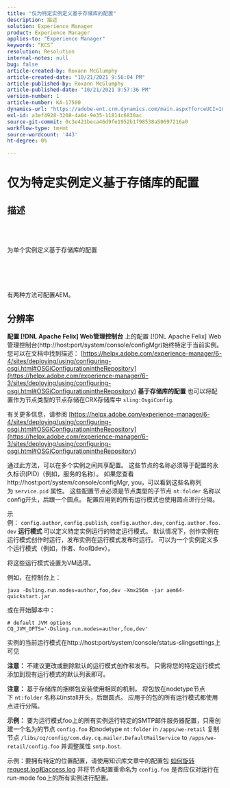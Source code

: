 ```yaml
---
title: "仅为特定实例定义基于存储库的配置"
description: 描述
solution: Experience Manager
product: Experience Manager
applies-to: "Experience Manager"
keywords: “KCS”
resolution: Resolution
internal-notes: null
bug: false
article-created-by: Roxann McGlumphy
article-created-date: "10/21/2021 9:56:04 PM"
article-published-by: Roxann McGlumphy
article-published-date: "10/21/2021 9:57:36 PM"
version-number: 1
article-number: KA-17500
dynamics-url: "https://adobe-ent.crm.dynamics.com/main.aspx?forceUCI=1&pagetype=entityrecord&etn=knowledgearticle&id=dfd6b9ad-b932-ec11-b6e5-000d3a5ba97a"
exl-id: a3ef4928-3208-4a04-9e35-11814c6830ac
source-git-commit: 0c3e421beca46d9fe1952b1f98538a50697216a0
workflow-type: tm+mt
source-wordcount: '443'
ht-degree: 0%

---
```


# 仅为特定实例定义基于存储库的配置

## 描述

<br><br><br>为单个实例定义基于存储库的配置<br><br><br><br> <br><br>
有两种方法可配置AEM。


## 分辨率

<b>配置 [!DNL Apache Felix] Web管理控制台</b>
上的配置 [!DNL Apache Felix] Web管理控制台(http://host:port/system/console/configMgr)始终特定于当前实例。
您可以在文档中找到描述： [https://helpx.adobe.com/experience-manager/6-4/sites/deploying/using/configuring-osgi.html#OSGiConfigurationintheRepository](https://helpx.adobe.com/experience-manager/6-3/sites/deploying/using/configuring-osgi.html#OSGiConfigurationintheRepository)
<b>基于存储库的配置</b>
也可以将配置作为节点类型的节点存储在CRX存储库中 `sling:OsgiConfig`.

有关更多信息，请参阅 [https://helpx.adobe.com/experience-manager/6-4/sites/deploying/using/configuring-osgi.html#OSGiConfigurationintheRepository](https://helpx.adobe.com/experience-manager/6-3/sites/deploying/using/configuring-osgi.html#OSGiConfigurationintheRepository)

通过此方法，可以在多个实例之间共享配置。
这些节点的名称必须等于配置的永久标识(PID)（例如，服务的名称）。 如果您查看http://host:port/system/console/configMgr, you，可以看到这些名称列为 `service.pid` 属性。 这些配置节点必须是节点类型的子节点 `nt:folder` 名称以config开头，后跟一个圆点。 配置应用到的所有运行模式也使用圆点进行分隔。

示例： `config.author`, `config.publish`, `config.author.dev`, `config.author.foo.dev`
<b>运行模式</b>
可以定义特定实例运行的特定运行模式。 默认情况下，创作实例在运行模式创作时运行，发布实例在运行模式发布时运行。 可以为一个实例定义多个运行模式（例如，作者、foo和dev）。

将这些运行模式设置为VM选项。

例如，在控制台上：


```
java -Dsling.run.modes=author,foo,dev -Xmx256m -jar aem64-quickstart.jar
```


或在开始脚本中：


```
# default JVM options
CQ_JVM_OPTS='-Dsling.run.modes=author,foo,dev'
```


实例的当前运行模式在http://host:port/system/console/status-slingsettings上可见

<b>注意：</b> 不建议更改或删除默认的运行模式创作和发布。 只需将您的特定运行模式添加到现有运行模式的默认列表即可。

<b>注意：</b> 基于存储库的捆绑包安装使用相同的机制。 将包放在nodetype节点下 `nt:folder` 名称以install开头，后跟圆点。 应用于的包的所有运行模式都使用点进行分隔。

<b>示例：</b> 要为运行模式foo上的所有实例运行特定的SMTP邮件服务器配置，只需创建一个名为的节点 `config.foo` 和nodetype `nt:folder` in `/apps/we-retail` 复制节点 `/libs/cq/config/com.day.cq.mailer.DefaultMailService` to `/apps/we-retail/config.foo` 并调整属性 `smtp.host`.

示例：要拥有特定的位置配置，请使用知识库文章中的配置包 [如何旋转request.log和access.log](https://helpx.adobe.com/experience-manager/kb/HowToRotateRequestAndAccessLog.html "如何旋转request.log和access.log ") 并将节点配置重命名为 `config.foo` 是否应仅对运行在run-mode foo上的所有实例进行配置。
